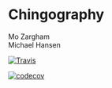 # Chingography

Mo Zargham  
Michael Hansen  

[![Travis](https://img.shields.io/travis/rust-lang/rust.svg)](https://travis-ci.org/mmhansen/chingogprahy)

[![codecov](https://codecov.io/gh/mmhansen/chingogprahy/branch/master/graph/badge.svg)](https://codecov.io/gh/mmhansen/chingogprahy)
